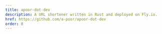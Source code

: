 ```yaml
---
title: apoor-dot-dev
description: A URL shortener written in Rust and deployed on Fly.io.
href: https://github.com/a-poor/apoor-dot-dev
order: 0
---
```

